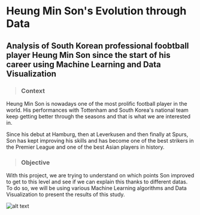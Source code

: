 # Heung Min Son's Evolution through Data

## Analysis of South Korean professional foobtball player Heung Min Son since the start of his career using Machine Learning and Data Visualization

>### Context
Heung Min Son is nowadays one of the most prolific football player in the world. His performances with Tottenham and South Korea's national team keep getting better through the seasons and that is what we are interested in.

Since his debut at Hamburg, then at Leverkusen and then finally at Spurs, Son has kept improving his skills and has become one of the best strikers in the Premier League and one of the best Asian players in history. 

>### Objective

With this project, we are trying to understand on which points Son improved to get to this level and see if we can explain this thanks to different datas. 
To do so, we will be using various Machine Learning algorithms and Data Visualization to present the results of this study. 


![alt text](https://tot-tmp.azureedge.net/media/7138/firstteam-heungminson-1718-6.jpg)